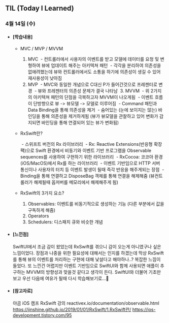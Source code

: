 ## TIL (Today I Learned)

### 4월 14일 (수)

- #### [학습내용]
  - MVC / MVP / MVVM
    1. MVC
     - 컨트롤러에서 사용자의 이벤트를 받고 모델에 데이터를 요청 및 변형하여 뷰에 업데이트 해주는 아키텍쳐 패턴
     - 각각을 분리하여 의존성을 없애려했는데 뷰와 컨트롤러에서도 소통을 하기에 의존성이 생길 수 있어 재사용성이 낮아짐
    2. MVP
     - MVC와 동일한 개념으로 C대신 P가 들어간것으로 프레젠터로 변경
     - 뷰와 프레젠터의 의존성 문제가 결국 나타남
     3. MVVM
     - 위 2가지의 아키텍쳐 패턴의 단점을 극복하고자 MVVM이 나오게됨
     - 이벤트 흐름이 단방향으로 뷰 -> 뷰모델 -> 모델로 이루어짐
     - Command 패턴과 Data Binding을 통해 의존성을 제거
     - 숨어있는 (눈에 보이지는 않는) 바인딩을 통해 의존성을 제거하게됨 (뷰가 뷰모델을 관찰하고 있어 변화가 감지되면 바인딩을 통해 연결되어 있는 뷰가 변화됨)

  - RxSwift란?
    
     - 스위프트 버전의 Rx 라이브러리
       - Rx: Reactive Extensions(반응형 확장팩)으로 Swift 환경에서 비동기와 이벤트 기반 프로그램을 Observable sequences를 사용하여 구현하기 위한 라이브러리
       - RxCocoa: 코코아 환경 (iOS/MacOS)에서 Rx를 하는 라이브러리
       - 이벤트 기반임으로 HTTP 서버 통신이나 사용자의 터치 등 이벤트 발생이 될때 즉각 반응을 해주게되는 장점
       - Binding을 통해 연결하고 DisposeBag 객체를 통해 연결을 해제해줌 (뷰컨트롤러가 해제될때 옵저버를 메모리에서 해제해주게 됨)
  
  - RxSwift의 3가지 요소?
    1. Observables: 이벤트를 비동기적으로 생성하는 기능 (다른 부분에서 값을 구독하게 해줌)
    2. Operators
    3. Schedulers: 디스패치 큐와 비슷한 개념
       
  
- #### [느낀점]
  SwiftUI에서 조금 감이 왔었는데 RxSwift를 겪으니 감이 오는게 아니였구나 싶은 느낌이었다.
장점과 나중을 위한 필요성에 대해서는 인지를 하겠는데 막상 RxSwift를 통해 뷰의 이벤트를 처리하는 구현에 대해 낯설다고 해야하나..?
복잡한 느낌이 들었다. 또 느낀건 어렵지만 이벤트 기반임으로 SwiftUI와 함께 사용되면 애플이 추구하는 MVVM의 방향성과 맞을것 같다고 생각이 든다. SwiftUI와 더불어 기초만 보고 우선 다음에 여유가 될때 다시 학습해보기로...🥲

- #### [참고자료]
  야곰 iOS 캠프 RxSwift 강의
  reactivex.io/documentation/observable.html
  https://jinshine.github.io/2019/01/01/RxSwift/1.RxSwift란/
  https://ios-development.tistory.com/95